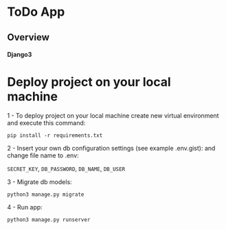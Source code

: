 # ToDo App

## Overview
#### Django3 

# Deploy project on your local machine

1 - To deploy project on your local machine create new virtual environment and execute this command:

`pip install -r requirements.txt`

2 - Insert your own db configuration settings (see example .env.gist):
and change file name to .env:

`SECRET_KEY`,
`DB_PASSWORD`,
`DB_NAME`,
`DB_USER`

3 - Migrate db models:

`python3 manage.py migrate`

4 - Run app:

`python3 manage.py runserver`

